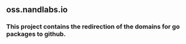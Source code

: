 ## oss.nandlabs.io

### This project contains the redirection of the domains for go packages to github.

